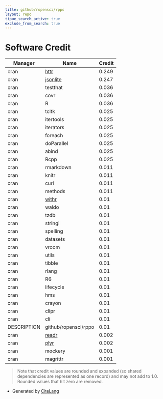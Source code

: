 ```yaml
---
title: github/ropensci/rppo
layout: repo
tipue_search_active: true
exclude_from_search: true
---
```

# Software Credit

|Manager|Name|Credit|
|-------|----|------|
|cran|[httr](https://httr.r-lib.org/)|0.249|
|cran|[jsonlite](https://arxiv.org/abs/1403.2805 (paper))|0.247|
|cran|testthat|0.036|
|cran|covr|0.036|
|cran|R|0.036|
|cran|tcltk|0.025|
|cran|itertools|0.025|
|cran|iterators|0.025|
|cran|foreach|0.025|
|cran|doParallel|0.025|
|cran|abind|0.025|
|cran|Rcpp|0.025|
|cran|rmarkdown|0.011|
|cran|knitr|0.011|
|cran|curl|0.011|
|cran|methods|0.011|
|cran|[withr](https://withr.r-lib.org)|0.01|
|cran|waldo|0.01|
|cran|tzdb|0.01|
|cran|stringi|0.01|
|cran|spelling|0.01|
|cran|datasets|0.01|
|cran|vroom|0.01|
|cran|utils|0.01|
|cran|tibble|0.01|
|cran|rlang|0.01|
|cran|R6|0.01|
|cran|lifecycle|0.01|
|cran|hms|0.01|
|cran|crayon|0.01|
|cran|clipr|0.01|
|cran|cli|0.01|
|DESCRIPTION|github/ropensci/rppo|0.01|
|cran|[readr](https://readr.tidyverse.org)|0.002|
|cran|[plyr](http://had.co.nz/plyr)|0.002|
|cran|mockery|0.001|
|cran|magrittr|0.001|


> Note that credit values are rounded and expanded (so shared dependencies are represented as one record) and may not add to 1.0. Rounded values that hit zero are removed.


- Generated by [CiteLang](https://github.com/vsoch/citelang)
